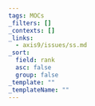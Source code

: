 ```yaml
---
tags: MOCs
_filters: []
_contexts: []
_links:
  - axis9/issues/ss.md
_sort:
  field: rank
  asc: false
  group: false
_template: ""
_templateName: ""
---
```

```folder-index-content
```

<!-- 9CBDBE5F -->
